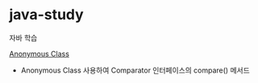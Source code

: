# java-study
자바 학습

[Anonymous Class](https://github.com/YUMIN113/java-study/tree/main/java/src/main/java/com/study/java)
- Anonymous Class 사용하여 Comparator 인터페이스의 compare() 메서드 
